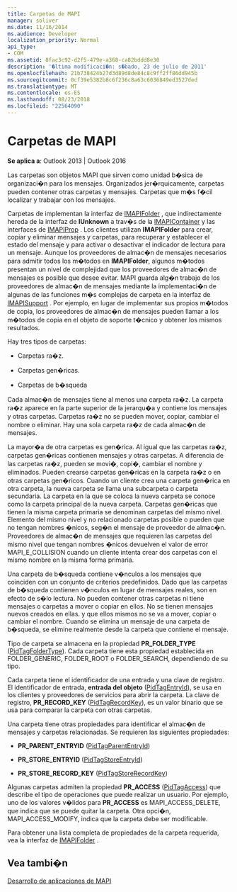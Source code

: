 ```yaml
---
title: Carpetas de MAPI
manager: soliver
ms.date: 11/16/2014
ms.audience: Developer
localization_priority: Normal
api_type:
- COM
ms.assetid: 8fac3c92-d2f5-479e-a368-ca82bddd8e30
description: '�ltima modificaci�n: s�bado, 23 de julio de 2011'
ms.openlocfilehash: 21b738424b27d3d89d8de84c8c9ff2ff86dd945b
ms.sourcegitcommit: 0cf39e5382b8c6f236c8a63c6036849ed3527ded
ms.translationtype: MT
ms.contentlocale: es-ES
ms.lasthandoff: 08/23/2018
ms.locfileid: "22564090"
---
```

# <a name="mapi-folders"></a>Carpetas de MAPI

  
  
**Se aplica a**: Outlook 2013 | Outlook 2016 
  
Las carpetas son objetos MAPI que sirven como unidad b�sica de organizaci�n para los mensajes. Organizados jer�rquicamente, carpetas pueden contener otras carpetas y mensajes. Carpetas que m�s f�cil localizar y trabajar con los mensajes.
  
Carpetas de implementan la interfaz de [IMAPIFolder](imapifolderimapicontainer.md) , que indirectamente hereda de la interfaz de **IUnknown** a trav�s de la [IMAPIContainer](imapicontainerimapiprop.md) y las interfaces de [IMAPIProp](imapipropiunknown.md) . Los clientes utilizan **IMAPIFolder** para crear, copiar y eliminar mensajes y carpetas, para recuperar y establecer el estado del mensaje y para activar o desactivar el indicador de lectura para un mensaje. Aunque los proveedores de almac�n de mensajes necesarios para admitir todos los m�todos en **IMAPIFolder**, algunos m�todos presentan un nivel de complejidad que los proveedores de almac�n de mensajes es posible que desee evitar. MAPI guarda alg�n trabajo de los proveedores de almac�n de mensajes mediante la implementaci�n de algunas de las funciones m�s complejas de carpeta en la interfaz de [IMAPISupport](imapisupportiunknown.md) . Por ejemplo, en lugar de implementar sus propios m�todos de copia, los proveedores de almac�n de mensajes pueden llamar a los m�todos de copia en el objeto de soporte t�cnico y obtener los mismos resultados. 
  
Hay tres tipos de carpetas:
  
- Carpetas ra�z.
    
- Carpetas gen�ricas.
    
- Carpetas de b�squeda
    
Cada almac�n de mensajes tiene al menos una carpeta ra�z. La carpeta ra�z aparece en la parte superior de la jerarqu�a y contiene los mensajes y otras carpetas. Carpetas ra�z no se pueden mover, copiar, cambiar el nombre o eliminar. Hay una sola carpeta ra�z de cada almac�n de mensajes.
  
La mayor�a de otra carpetas es gen�rica. Al igual que las carpetas ra�z, carpetas gen�ricas contienen mensajes y otras carpetas. A diferencia de las carpetas ra�z, pueden se movi�, copi�, cambiar el nombre y eliminados. Pueden crearse carpetas gen�ricas en la carpeta ra�z o en otras carpetas gen�ricos. Cuando un cliente crea una carpeta gen�rica en otra carpeta, la nueva carpeta se llama una subcarpeta o carpeta secundaria. La carpeta en la que se coloca la nueva carpeta se conoce como la carpeta principal de la nueva carpeta. Carpetas gen�ricas que tienen la misma carpeta primaria se denominan carpetas del mismo nivel. Elemento del mismo nivel y no relacionado carpetas posible o pueden que no tengan nombres �nicos, seg�n el mensaje de proveedor de almac�n. Proveedores de almac�n de mensajes que requieren las carpetas del mismo nivel que tengan nombres �nicos devuelven el valor de error MAPI_E_COLLISION cuando un cliente intenta crear dos carpetas con el mismo nombre en la misma forma primaria. 
  
Una carpeta de b�squeda contiene v�nculos a los mensajes que coinciden con un conjunto de criterios predefinidos. Dado que las carpetas de b�squeda contienen v�nculos en lugar de mensajes reales, son en efecto de s�lo lectura. No pueden contener otras carpetas ni tiene mensajes o carpetas a mover o copiar en ellos. No se tienen mensajes nuevos creados en ellas. y que ellos mismos no se va a mover, copiar o cambiar el nombre. Cuando se elimina un mensaje de una carpeta de b�squeda, se elimine realmente desde la carpeta que contiene el mensaje.
  
Tipo de carpeta se almacena en la propiedad **PR_FOLDER_TYPE** ([PidTagFolderType](pidtagfoldertype-canonical-property.md)). Cada carpeta tiene esta propiedad establecida en FOLDER_GENERIC, FOLDER_ROOT o FOLDER_SEARCH, dependiendo de su tipo.
  
Cada carpeta tiene el identificador de una entrada y una clave de registro. El identificador de entrada, **entrada del objeto** ([PidTagEntryId](pidtagentryid-canonical-property.md)), se usa en los clientes y proveedores de servicios para abrir la carpeta. La clave de registro, **PR_RECORD_KEY** ([PidTagRecordKey](pidtagrecordkey-canonical-property.md)), es un valor binario que se usa para comparar la carpeta con otras carpetas. 
  
Una carpeta tiene otras propiedades para identificar el almac�n de mensajes y carpetas relacionadas. Se requieren las siguientes propiedades:
  
- **PR_PARENT_ENTRYID** ([PidTagParentEntryId](pidtagparententryid-canonical-property.md))
    
- **PR_STORE_ENTRYID** ([PidTagStoreEntryId](pidtagstoreentryid-canonical-property.md))
    
- **PR_STORE_RECORD_KEY** ([PidTagStoreRecordKey](pidtagstorerecordkey-canonical-property.md))
    
Algunas carpetas admiten la propiedad **PR_ACCESS** ([PidTagAccess](pidtagaccess-canonical-property.md)) que describe el tipo de operaciones que puede realizar un usuario. Por ejemplo, uno de los valores v�lidos para **PR_ACCESS** es MAPI_ACCESS_DELETE, que indica que se puede quitar la carpeta. Otra opci�n, MAPI_ACCESS_MODIFY, indica que la carpeta debe ser modificable. 
  
Para obtener una lista completa de propiedades de la carpeta requerida, vea la interfaz de [IMAPIFolder](imapifolderimapicontainer.md) . 
  
## <a name="see-also"></a>Vea tambi�n



[Desarrollo de aplicaciones de MAPI](mapi-application-development.md)


